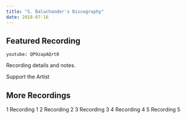 ```yaml
---
title: "S. Balachander's Discography"
date: 2018-07-16
---
```

## Featured Recording

`youtube: QP9zapAQrt0`

Recording details and notes.

<notice-box>
<my-button to="/contact/">Support the Artist</my-button>
</notice-box>

## More Recordings

1 Recording 1
2 Recording 2
3 Recording 3
4 Recording 4
5 Recording 5
